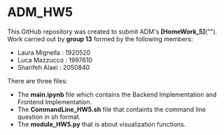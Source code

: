 # ADM_HW5

This GitHub repository was created to submit ADM's **[HomeWork_5]**(""). Work carried out by **group 13** formed by the following members:

- Laura Mignella : 1920520
- Luca Mazzucco : 1997610
- Sharifeh Alaei : 2050840

There are three files:

* The **main.ipynb** file which contains the Backend Implementation and Frontend Implementation.
* The **CommandLine_HW5.sh** file that containts the command line question in sh format.
* The **module_HW5.py**  that is about visualization functions.
